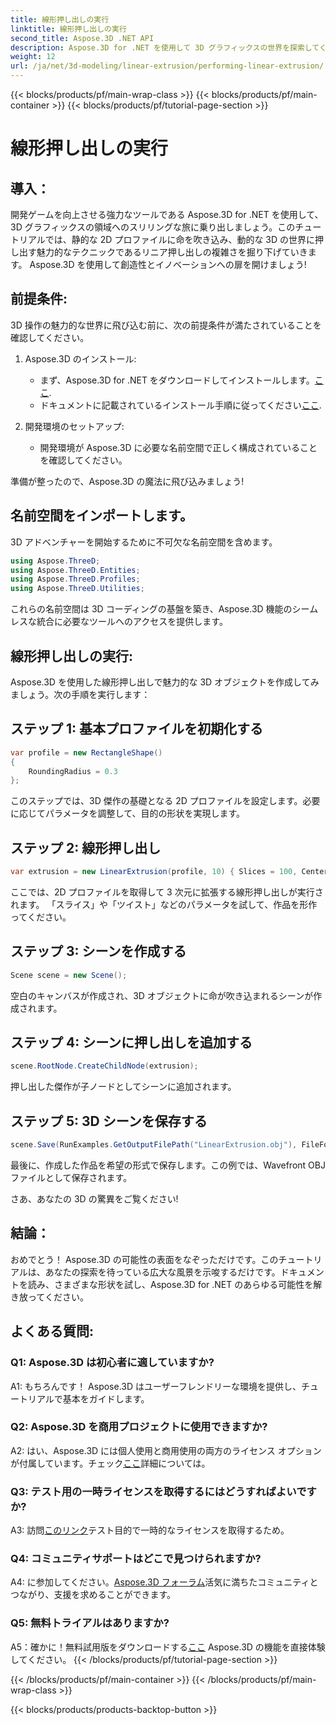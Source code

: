 ```yaml
---
title: 線形押し出しの実行
linktitle: 線形押し出しの実行
second_title: Aspose.3D .NET API
description: Aspose.3D for .NET を使用して 3D グラフィックスの世界を探索してください。このステップバイステップ ガイドでは、線形押し出しを実行します。
weight: 12
url: /ja/net/3d-modeling/linear-extrusion/performing-linear-extrusion/
---
```


{{< blocks/products/pf/main-wrap-class >}}
{{< blocks/products/pf/main-container >}}
{{< blocks/products/pf/tutorial-page-section >}}

# 線形押し出しの実行

## 導入：

開発ゲームを向上させる強力なツールである Aspose.3D for .NET を使用して、3D グラフィックスの領域へのスリリングな旅に乗り出しましょう。このチュートリアルでは、静的な 2D プロファイルに命を吹き込み、動的な 3D の世界に押し出す魅力的なテクニックであるリニア押し出しの複雑さを掘り下げていきます。 Aspose.3D を使用して創造性とイノベーションへの扉を開けましょう!

## 前提条件:

3D 操作の魅力的な世界に飛び込む前に、次の前提条件が満たされていることを確認してください。

1. Aspose.3D のインストール:
   - まず、Aspose.3D for .NET をダウンロードしてインストールします。[ここ](https://releases.aspose.com/3d/net/).
   - ドキュメントに記載されているインストール手順に従ってください[ここ](https://reference.aspose.com/3d/net/).

2. 開発環境のセットアップ:
   - 開発環境が Aspose.3D に必要な名前空間で正しく構成されていることを確認してください。

準備が整ったので、Aspose.3D の魔法に飛び込みましょう!

## 名前空間をインポートします。

3D アドベンチャーを開始するために不可欠な名前空間を含めます。

```csharp
using Aspose.ThreeD;
using Aspose.ThreeD.Entities;
using Aspose.ThreeD.Profiles;
using Aspose.ThreeD.Utilities;
```

これらの名前空間は 3D コーディングの基盤を築き、Aspose.3D 機能のシームレスな統合に必要なツールへのアクセスを提供します。

## 線形押し出しの実行:

Aspose.3D を使用した線形押し出しで魅力的な 3D オブジェクトを作成してみましょう。次の手順を実行します：

## ステップ 1: 基本プロファイルを初期化する
```csharp
var profile = new RectangleShape()
{
    RoundingRadius = 0.3
};
```

このステップでは、3D 傑作の基礎となる 2D プロファイルを設定します。必要に応じてパラメータを調整して、目的の形状を実現します。

## ステップ 2: 線形押し出し
```csharp
var extrusion = new LinearExtrusion(profile, 10) { Slices = 100, Center = true, Twist = 360, TwistOffset = new Vector3(10, 0, 0) };
```

ここでは、2D プロファイルを取得して 3 次元に拡張する線形押し出しが実行されます。 「スライス」や「ツイスト」などのパラメータを試して、作品を形作ってください。

## ステップ 3: シーンを作成する
```csharp
Scene scene = new Scene();
```

空白のキャンバスが作成され、3D オブジェクトに命が吹き込まれるシーンが作成されます。

## ステップ 4: シーンに押し出しを追加する
```csharp
scene.RootNode.CreateChildNode(extrusion);
```

押し出した傑作が子ノードとしてシーンに追加されます。

## ステップ 5: 3D シーンを保存する
```csharp
scene.Save(RunExamples.GetOutputFilePath("LinearExtrusion.obj"), FileFormat.WavefrontOBJ);
```

最後に、作成した作品を希望の形式で保存します。この例では、Wavefront OBJ ファイルとして保存されます。

さあ、あなたの 3D の驚異をご覧ください!

## 結論：

おめでとう！ Aspose.3D の可能性の表面をなぞっただけです。このチュートリアルは、あなたの探索を待っている広大な風景を示唆するだけです。ドキュメントを読み、さまざまな形状を試し、Aspose.3D for .NET のあらゆる可能性を解き放ってください。

## よくある質問:

### Q1: Aspose.3D は初心者に適していますか?

A1: もちろんです！ Aspose.3D はユーザーフレンドリーな環境を提供し、チュートリアルで基本をガイドします。

### Q2: Aspose.3D を商用プロジェクトに使用できますか?

 A2: はい、Aspose.3D には個人使用と商用使用の両方のライセンス オプションが付属しています。チェック[ここ](https://purchase.aspose.com/buy)詳細については。

### Q3: テスト用の一時ライセンスを取得するにはどうすればよいですか?

 A3: 訪問[このリンク](https://purchase.aspose.com/temporary-license/)テスト目的で一時的なライセンスを取得するため。

### Q4: コミュニティサポートはどこで見つけられますか?

 A4: に参加してください。[Aspose.3D フォーラム](https://forum.aspose.com/c/3d/18)活気に満ちたコミュニティとつながり、支援を求めることができます。

### Q5: 無料トライアルはありますか?

 A5：確かに！無料試用版をダウンロードする[ここ](https://releases.aspose.com/) Aspose.3D の機能を直接体験してください。
{{< /blocks/products/pf/tutorial-page-section >}}

{{< /blocks/products/pf/main-container >}}
{{< /blocks/products/pf/main-wrap-class >}}

{{< blocks/products/products-backtop-button >}}
